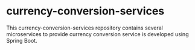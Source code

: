 # currency-conversion-services
This currency-conversion-services repository contains several microservices to provide currency conversion service is developed using Spring Boot.
